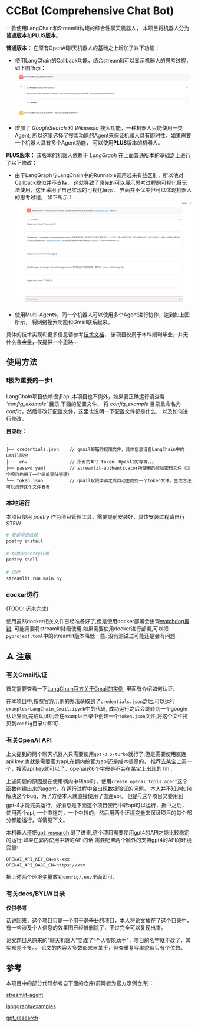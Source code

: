 # CCBot (Comprehensive Chat Bot) 

一款使用LangChain和Streamlit构建的综合性聊天机器人，
本项目将机器人分为**普通版本**和**PLUS版本**。

**普通版本：**
在原有OpenAI聊天机器人的基础之上增加了以下功能：
* 使用LangChain的Callback功能，结合streamlit可以显示机器人的思考过程，如下图所示：
![LLMThought](docs/imgs/llmThought.png)

* 增加了 *GoogleSearch* 和 _Wikipedia_ 搜索功能，一种机器人只能使用一类Agent, 
所以这里选择了搜索功能的Agent来保证机器人具有即时性，如果需要一个机器人具有多个Agent功能，
可以使用**PLUS**版本的机器人。

**PLUS版本：**
该版本的机器人依赖于 *LangGraph* 在上面普通版本的基础之上进行了以下修改：
* 由于LangGraph与LangChain中的Runnable调用起来有些区别，所以他对Callback貌似并不支持，
这就导致了原先的可以展示思考过程的可视化将无法使用，这里采用了自己实现的可视化展示，
界面并不优美但可以体现机器人的思考过程， 如下所示：
![MAThought](docs/imgs/maThought.png)

* 使用Multi-Agents，同一个机器人可以使用多个Agent进行协作，达到如上图所示，
将网络搜索功能和Gmail联系起来。

具体的技术实现和更多信息请参考[技术文档](docs/jsyl.md)，
~~该项目仅用于本科顺利毕业，并无什么含金量，仅提供一个思路...~~

## 使用方法

### ❗极为重要的一步❗

LangChain项目依赖很多api,本项目也不例外，如果要正确运行请查看 _‘config_example’_ 目录 下面的配置文件，
将 _config_example_ 目录重命名为 _config_，然后修改好配置文件，这里也说明一下配置文件都是什么，
以及如何进行修改。

**目录树：**

```
.
├── credentials.json    // gmail邮箱的权限文件，具体信息请看LangChain中的Gmail部分
├── .env                // 所有的API token，OpenAI的等等。。。
├── passwd.yaml         // streamlit-authenticator所使用的登陆密码文件（这个项目也用了一个简单登陆管理）
└── token.json          // gmail权限申请之后自动生成的一个token文件，生成方法可以点开这个文件看看
```

### 本地运行

本项目使用 *poetry* 作为项目管理工具，需要提前安装好，具体安装过程请自行STFW

```bash
# 安装项目依赖
poetry install

# 切换至poetry环境
poetry shell

# 运行
streamlit run main.py
```

### docker运行

(TODO: 还未完成)

使用虽然docker相关文件已经准备好了,但是使用docker部署会出现[watchdog报错](https://discuss.streamlit.io/t/watchdog-error-when-running-streamlit-in-docker/26865),
可能需要将streamlit降级使用,如果需要使用docker进行部署,可以把`pyproject.toml`中的streamlit版本降低一些. 没有测试过可能还是会有问题.

## ⚠️ 注意

### 有关Gmail认证

首先需要查看一下[LangChain官方关于Gmail的实例](https://python.langchain.com/v0.1/docs/integrations/toolkits/gmail/),
里面有介绍如何认证.

在本项目中,按照官方示例的办法获取到了`credentials.json`之后,可以运行`examples/LangChain_Gmail.ipynb`中的代码,
成功运行之后会跳转到一个google认证界面,完成认证后会在`example`目录中创建一个`token.json`文件,将这个文件拷贝到`config`目录中即可.

### 有关OpenAI API

上文提到的两个聊天机器人只需要使用`gpt-3.5-turbo`就行了,但是需要使用直连api key,也就是需要官方api,在锅内搞官方api还是成本很高的，
推荐去某宝上买一个，搜索api key就可以了，openai这6个字母是不会在某宝上出现的 hh..

上述问题的原因是在使用锅内中转api时，使用`create_openai_tools_agent`这个函数创建出来的agent，在运行过程中会出现数据验证的问题，
本人并不知道如何解决这个bug，为了方便本人就直接使用了直连api。
但是👇这个项目又要用到gpt-4才能完美运行，好消息是下面这个项目使用中转api可以运行，折中之后，使用两个api, 
一个直连的，一个中转的，然后用两个环境变量来保证项目的每个部分都能运行，详情见下文。

本机器人还把[gpt_research](https://github.com/assafelovic/gpt-researcher/tree/master/multi_agents)
缝了进来,这个项目需要使用gpt4的API才能比较稳定的运行,如果在郭内使用中转的API的话,需要配置两个额外的支持gpt4的API的环境变量:

```
OPENAI_API_KEY_CN=sk-xxx
OPENAI_API_BASE_CN=https://xxx
```

把上述两个环境变量放到`config/.env`里面即可.

### 有关docs/BYLW目录

**仅供参考**

话说回来，这个项目只是一个用于~~混毕业~~的项目，本人将论文放在了这个目录中，有一些涉及个人信息的效果图已经被删除了，不过完全可以复现出来。

论文题目从原来的“聊天机器人”变成了“个人智能助手”，项目的名字就不改了，其实都差不多。。
论文的内容大多数都来自某乎，但查重复写率貌似只有个位数。

## 参考

本项目中的部分代码参考自下面的仓库(前两者为官方示例仓库)：

[streamlit-agent](https://github.com/langchain-ai/streamlit-agent)

[langgraph/examples](https://github.com/langchain-ai/langgraph/tree/main/examples/multi_agent)

[gpt_research](https://github.com/assafelovic/gpt-researcher/tree/master/multi_agents)